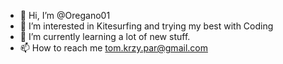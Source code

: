- 👋 Hi, I’m @Oregano01
- 👀 I’m interested in Kitesurfing and trying my best with Coding 
- 🌱 I’m currently learning a lot of new stuff.
- 📫 How to reach me tom.krzy.par@gmail.com

<!---
Oregano01/Oregano01 is a ✨ special ✨ repository because its `README.md` (this file) appears on your GitHub profile.
You can click the Preview link to take a look at your changes.
--->
